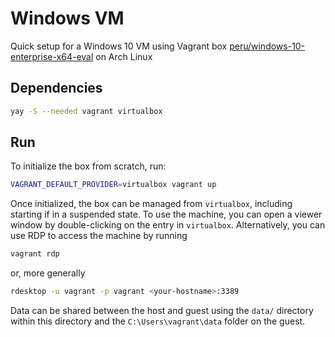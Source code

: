 # Windows VM

Quick setup for a Windows 10 VM using Vagrant box
[peru/windows-10-enterprise-x64-eval](https://app.vagrantup.com/peru/boxes/windows-10-enterprise-x64-eval)
on Arch Linux

## Dependencies

```bash
yay -S --needed vagrant virtualbox
```

## Run

To initialize the box from scratch, run:

```bash
VAGRANT_DEFAULT_PROVIDER=virtualbox vagrant up
```

Once initialized, the box can be managed from `virtualbox`, including
starting if in a suspended state. To use the machine, you can open a viewer
window by double-clicking on the entry in `virtualbox`. Alternatively, you
can use RDP to access the machine by running

```bash
vagrant rdp
```

or, more generally

```bash
rdesktop -u vagrant -p vagrant <your-hostname>:3389
```

Data can be shared between the host and guest using the `data/` directory within
this directory and the `C:\Users\vagrant\data` folder on the guest.
